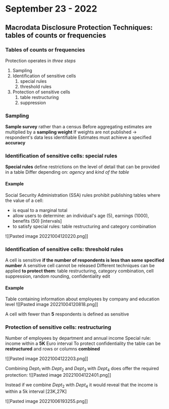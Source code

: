 # September 23 - 2022
## Macrodata Disclosure Protection Techniques: tables of counts or frequencies

### Tables of counts or frequencies
Protection operates in *three steps*
1. Sampling
2. Identification of sensitive cells
	1. special rules
	2. threshold rules
3. Protection of sensitive cells
	1. table restructuring
	2. suppression

### Sampling
**Sample survey** rather than a census
Before aggregating estimates are multiplied by a **sampling weight**
If weights are not published $\rightarrow$ respondent's data less identifiable
Estimates must achieve a specified **accuracy**

### Identification of sensitive cells: special rules
**Special rules** define restrictions on the level of detail that can be provided in a table
Differ depending on: *agency* and *kind of the table*

#### Example
Social Security Administration (SSA) rules prohibit publishing tables where the value of a cell:
- is equal to a marginal total
- allow users to determine: an individual's age (5), earnings (1000), benefits (50) [intervals]
- to satisfy special rules: table restructuring and category combination

![[Pasted image 20221004120220.png]]

### Identification of sensitive cells: threshold rules
A cell is sensitive **if the number of respondents is less than some specified number**
A sensitive cell cannot be released
Different techniques can be applied **to protect them**: table restructuring, category combination, cell suppression, random rounding, confidentiality edit

#### Example
Table containing information about employees by company and education level
![[Pasted image 20221004120818.png]]

A cell with fewer than **5** respondents is defined as sensitive

### Protection of sensitive cells: restructuring
Number of employees by department and annual income
Special rule: income within a **5K** Euro interval
To protect confidentiality the table can be **restructured** and rows or columns **combined**

![[Pasted image 20221004122203.png]]

Combining $Dept_1$ with $Dept_2$ and $Dept_3$ with $Dept_4$ does offer the required protection:
![[Pasted image 20221004122401.png]]


Instead if we combine $Dept_2$ with $Dept_4$ it would reveal that the income is within a 5k interval [23K,27K]

![[Pasted image 20221006193255.png]]

